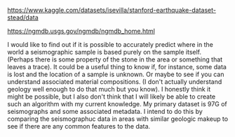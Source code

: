 https://www.kaggle.com/datasets/isevilla/stanford-earthquake-dataset-stead/data

https://ngmdb.usgs.gov/ngmdb/ngmdb_home.html

I would like to find out if it is possible to accurately predict where in the world a seismographic sample is based purely on the sample itself. (Perhaps there is some property of the stone in the area or something that leaves a trace). It could be a useful thing to know if, for instance, some data is lost and the location of a sample is unknown. Or maybe to see if you can understand associated material compositions. (I don't actually understand geology well enough to do that much but you know). I honestly think it might be possible, but I also don't think that I will likely be able to create such an algorithm with my current knowledge. My primary dataset is 97G of seismographs and some associated metadata. I intend to do this by comparing the seismographuc data in areas with similar geologic makeup to see if there are any common features to the data.
